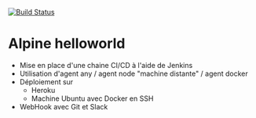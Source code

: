 [![Build Status](http://54.144.136.33:8080/buildStatus/icon?job=deploy-helloworld)](http://54.144.136.33:8080/job/deploy-helloworld/)
# Alpine helloworld
* Mise en place d'une chaine CI/CD à l'aide de Jenkins
* Utilisation d'agent any / agent node "machine distante" / agent docker
* Déploiement sur
  * Heroku
  * Machine Ubuntu avec Docker en SSH  
* WebHook avec Git et Slack


